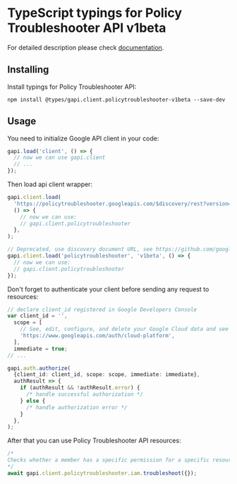 # TypeScript typings for Policy Troubleshooter API v1beta

For detailed description please check [documentation](https://cloud.google.com/iam/).

## Installing

Install typings for Policy Troubleshooter API:

```
npm install @types/gapi.client.policytroubleshooter-v1beta --save-dev
```

## Usage

You need to initialize Google API client in your code:

```typescript
gapi.load('client', () => {
  // now we can use gapi.client
  // ...
});
```

Then load api client wrapper:

```typescript
gapi.client.load(
  'https://policytroubleshooter.googleapis.com/$discovery/rest?version=v1beta',
  () => {
    // now we can use:
    // gapi.client.policytroubleshooter
  },
);
```

```typescript
// Deprecated, use discovery document URL, see https://github.com/google/google-api-javascript-client/blob/master/docs/reference.md#----gapiclientloadname----version----callback--
gapi.client.load('policytroubleshooter', 'v1beta', () => {
  // now we can use:
  // gapi.client.policytroubleshooter
});
```

Don't forget to authenticate your client before sending any request to resources:

```typescript
// declare client_id registered in Google Developers Console
var client_id = '',
  scope = [
    // See, edit, configure, and delete your Google Cloud data and see the email address for your Google Account.
    'https://www.googleapis.com/auth/cloud-platform',
  ],
  immediate = true;
// ...

gapi.auth.authorize(
  {client_id: client_id, scope: scope, immediate: immediate},
  authResult => {
    if (authResult && !authResult.error) {
      /* handle successful authorization */
    } else {
      /* handle authorization error */
    }
  },
);
```

After that you can use Policy Troubleshooter API resources: <!-- TODO: make this work for multiple namespaces -->

```typescript
/*
Checks whether a member has a specific permission for a specific resource, and explains why the member does or does not have that permission.
*/
await gapi.client.policytroubleshooter.iam.troubleshoot({});
```
